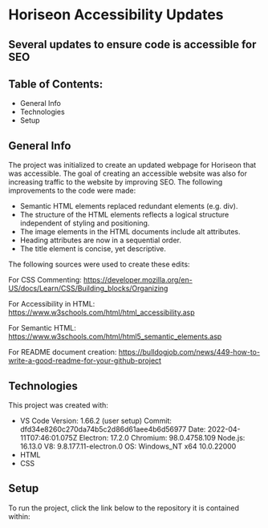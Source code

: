 # Horiseon Accessibility Updates

## Several updates to ensure code is accessible for SEO 

## Table of Contents:
* General Info
* Technologies
* Setup

## General Info
The project was initialized to create an updated webpage for Horiseon that was accessible. The goal of creating an accessible website was also for increasing traffic to the website by improving SEO. The following improvements to the code were made:
* Semantic HTML elements replaced redundant elements (e.g. div).
* The structure of the HTML elements reflects a logical structure independent of styling and positioning.
* The image elements in the HTML documents include alt attributes.
* Heading attributes are now in a sequential order.
* The title element is concise, yet descriptive.

The following sources were used to create these edits:

For CSS Commenting: https://developer.mozilla.org/en-US/docs/Learn/CSS/Building_blocks/Organizing

For Accessibility in HTML: https://www.w3schools.com/html/html_accessibility.asp

For Semantic HTML: https://www.w3schools.com/html/html5_semantic_elements.asp

For README document creation: https://bulldogjob.com/news/449-how-to-write-a-good-readme-for-your-github-project

## Technologies
This project was created with:
* VS Code Version: 1.66.2 (user setup)
Commit: dfd34e8260c270da74b5c2d86d61aee4b6d56977
Date: 2022-04-11T07:46:01.075Z
Electron: 17.2.0
Chromium: 98.0.4758.109
Node.js: 16.13.0
V8: 9.8.177.11-electron.0
OS: Windows_NT x64 10.0.22000
* HTML
* CSS

## Setup
To run the project, click the link below to the repository it is contained within:

